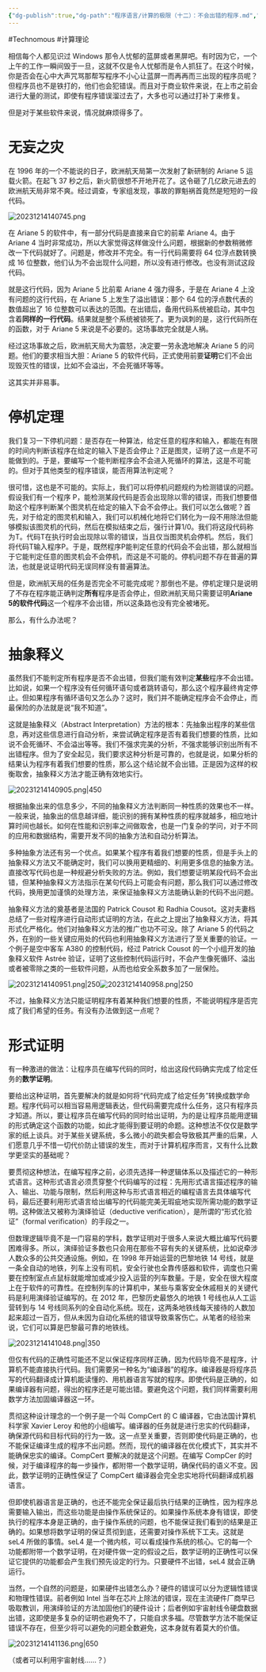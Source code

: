 ```yaml
---
{"dg-publish":true,"dg-path":"程序语言/计算的极限（十二）：不会出错的程序.md","permalink":"/程序语言/计算的极限（十二）：不会出错的程序/","created":"2023-10-09T16:16:50.000+08:00","updated":"2023-12-14T14:12:09.484+08:00"}
---
```


#Technomous #计算理论

相信每个人都见识过 Windows 那令人忧郁的蓝屏或者黑屏吧。有时因为它，一个上午的工作一瞬间毁于一旦，这就不仅是令人忧郁而是令人抓狂了。在这个时候，你是否会在心中大声咒骂那帮写程序不小心让蓝屏一而再再而三出现的程序员呢？但程序员也不是铁打的，他们也会犯错误。而且对于商业软件来说，在上市之前会进行大量的测试，即使有程序错误溜过去了，大多也可以通过打补丁来修复。

但是对于某些软件来说，情况就麻烦得多了。

# 无妄之灾

在 1996 年的一个不能说的日子，欧洲航天局第一次发射了新研制的 Ariane 5 运载火箭。在起飞 37 秒之后，新火箭很想不开地开花了。这令砸了几亿欧元进去的欧洲航天局非常不爽。经过调查，专家组发现，事故的罪魁祸首竟然是短短的一段代码。

![20231214140745.png](/img/user/0.Asset/resource/20231214140745.png)

在 Ariane 5 的软件中，有一部分代码是直接来自它的前辈 Ariane 4。由于 Ariane 4 当时非常成功，所以大家觉得这样做没什么问题，根据新的参数稍微修改一下代码就好了。问题是，修改并不完全。有一行代码需要将 64 位浮点数转换成 16 位整数，他们认为不会出现什么问题，所以没有进行修改。也没有测试这段代码。

就是这行代码，因为 Ariane 5 比前辈 Ariane 4 强力得多，于是在 Ariane 4 上没有问题的这行代码，在 Ariane 5 上发生了溢出错误：那个 64 位的浮点数代表的数值超出了 16 位整数可以表达的范围。在出错后，备用代码系统被启动，其中包含着**同样的一行代码**。结果就是整个系统被锁死了。更为讽刺的是，这行代码所在的函数，对于 Ariane 5 来说是不必要的。这场事故完全就是人祸。

经过这场事故之后，欧洲航天局大为震怒，决定要一劳永逸地解决 Ariane 5 的问题。他们的要求相当大胆：Ariane 5 的软件代码，正式使用前要**证明**它们不会出现毁灭性的错误，比如不会溢出，不会死循环等等。

这其实并非易事。

# 停机定理

我们复习一下停机问题：是否存在一种算法，给定任意的程序和输入，都能在有限的时间内判断该程序在给定的输入下是否会停止？正是图灵，证明了这一点是不可能做到的。于是，要编写一个能判断程序会不会进入死循环的算法，这是不可能的。但对于其他类型的程序错误，能否用算法判定呢？

很可惜，这也是不可能的。实际上，我们可以将停机问题规约为检测错误的问题。假设我们有一个程序 P，能检测某段代码是否会出现除以零的错误，而我们想要借助这个程序判断某个图灵机在给定的输入下会不会停止。我们可以怎么做呢？首先，对于给定的图灵机和输入，我们可以机械化地将它们转化为一段不用除法但能够模拟该图灵机的代码，然后在模拟结束之后，强行计算1/0。我们将这段代码称为T。代码T在执行时会出现除以零的错误，当且仅当图灵机会停机。然后，我们将代码T输入程序P。于是，既然程序P能判定任意的代码会不会出错，那么就相当于它能判定任意的图灵机会不会停机，而这是不可能的。停机问题不存在普遍的算法，也就是说证明代码无误同样没有普遍算法。

但是，欧洲航天局的任务是否完全不可能完成呢？那倒也不是。停机定理只是说明了不存在程序能正确判定**所有**程序是否会停止，但欧洲航天局只需要证明**Ariane 5的软件代码**这一个程序不会出错，所以这条路也没有完全被堵死。

那么，有什么办法呢？

# 抽象释义

虽然我们不能判定所有程序是否不会出错，但我们能有效判定**某些**程序不会出错。比如说，如果一个程序没有任何循环语句或者跳转语句，那么这个程序最终肯定停止。但如果程序有循环语句又怎么办？这时，我们并不能确定程序会不会停止，而最保险的办法就是说“我不知道”。

这就是抽象释义（Abstract Interpretation）方法的根本：先抽象出程序的某些信息，再对这些信息进行自动分析，来尝试确定程序是否有着我们想要的性质，比如说不会死循环、不会溢出等等。我们不强求完美的分析，不强求能够识别出所有不出错程序。但为了安全起见，我们要求这种分析是可靠的，也就是说，如果分析的结果认为程序有着我们想要的性质，那么这个结论就不会出错。正是因为这样的权衡取舍，抽象释义方法才能正确有效地实行。

![20231214140905.png|450](/img/user/0.Asset/resource/20231214140905.png)

根据抽象出来的信息多少，不同的抽象释义方法判断同一种性质的效果也不一样。一般来说，抽象出的信息越详细，能识别的拥有某种性质的程序就越多，相应地计算时间也越长。如何在性能和识别率之间做取舍，也是一门复杂的学问，对于不同的应用和数据结构，需要开发不同的抽象方法和自动分析算法。

多种抽象方法还有另一个优点。如果某个程序有着我们想要的性质，但是手头上的抽象释义方法又不能确定时，我们可以换用更精细的、利用更多信息的抽象方法。直接改写代码也是一种规避分析失败的方法。例如，我们想要证明某段代码不会出错，但某种抽象释义方法指示在某句代码上可能会有问题，那么我们可以通过修改代码，换用更加谨慎的处理方法，来保证抽象释义方法能确认新的代码不出问题。

抽象释义方法的奠基者是法国的 Patrick Cousot 和 Radhia Cousot。这对夫妻档总结了一些对程序进行自动形式证明的方法，在此之上提出了抽象释义方法，将其形式化严格化。他们对抽象释义方法的推广也功不可没。除了 Ariane 5 的代码之外，在别的一些关键应用处的代码也利用抽象释义方法进行了至关重要的验证。一个例子是空中客车 A380 的控制代码，经过 Patrick Cousot 的一个小组开发的抽象释义软件 Astrée 验证，证明了这些控制代码运行时，不会产生像死循环、溢出或者被零除之类的一些软件问题，从而也给安全系数多加了一层保险。

![20231214140951.png|250](/img/user/0.Asset/resource/20231214140951.png)![20231214140958.png|250](/img/user/0.Asset/resource/20231214140958.png)

不过，抽象释义方法只能证明程序有着某种我们想要的性质，不能说明程序是否完成了我们希望的任务。有没有办法做到这一点呢？

# 形式证明

有一种激进的做法：让程序员在编写代码的同时，给出这段代码确实完成了给定任务的**数学证明**。

要给出这种证明，首先要解决的就是如何将“代码完成了给定任务”转换成数学命题。程序代码可以相当容易用逻辑表达，但代码需要完成什么任务，这只有程序员才知道。所以，要让程序员在编写代码的同时给出证明，为的是让程序员能用逻辑的形式确定这个函数的功能，如此才能得到要证明的命题。这种想法不仅仅是数学家的纸上谈兵。对于某些关键系统，多么微小的疏失都会导致极其严重的后果，人们愿意几乎不惜一切代价防止错误的发生，而对于计算机程序而言，又有什么比数学更坚实的基础呢？

要贯彻这种想法，在编写程序之前，必须先选择一种逻辑体系以及描述它的一种形式语言。这种形式语言必须贯穿整个代码编写的过程：先用形式语言描述程序的输入、输出、功能与限制，然后利用这种与形式语言相近的编程语言去具体编写代码，最后还要利用形式语言给出编写的代码能完美无瑕疵地实现所需功能的数学证明。这种做法又被称为演绎验证（deductive verification），是所谓的“形式化验证”（formal verification）的手段之一。

但数理逻辑毕竟不是一门容易的学科，数学证明对于很多人来说大概比编写代码要困难得多。所以，演绎验证多数也只会用在那些不容有失的关键系统，比如说牵涉人数众多的公共交通设施。例如，在 1998 年开始运营的巴黎地铁 14 号线，就是一条全自动的地铁，列车上没有司机，安全行驶也全靠传感器和软件，调度也只需要在控制室点点鼠标就能增加或减少投入运营的列车数量。于是，安全在很大程度上在于软件的可靠性。在控制列车的计算机中，某些与乘客安全休戚相关的关键代码是利用演绎验证编写的。在 2012 年，巴黎历史最悠久的地铁 1 号线也从人工运营转到与 14 号线同系列的全自动化系统。现在，这两条地铁线每天接待的人数加起来超过一百万，但从未因为自动化系统的错误导致乘客伤亡。从笔者的经验来说，它们可以算是巴黎最可靠的地铁线。

![20231214141048.png|350](/img/user/0.Asset/resource/20231214141048.png)

但仅有代码的正确性可能还不足以保证程序同样正确，因为代码毕竟不是程序，计算机不能直接执行代码。我们需要另一种名为“编译器”的程序。编译器是将程序员写的代码翻译成计算机能读懂的、用机器语言写就的程序。即使代码是正确的，如果编译器有问题，得出的程序还是可能出错。要避免这个问题，我们同样需要利用数学方法加固编译器这一环。

贯彻这种设计理念的一个例子是一个叫 CompCert 的 C 编译器，它由法国计算机科学家 Xavier Leroy 和他的小组编写。编译器的任务就是进行忠实的代码翻译，确保源代码和目标代码的行为一致。这一点至关重要，否则即使代码是正确的，也不能保证编译生成的程序不出问题。然而，现代的编译器在优化模式下，其实并不能确保忠实的编译。CompCert 要解决的就是这个问题。在编写 CompCer 的时候，对于编译程序的每一步操作，都附带一个数学证明，确保代码的语义不变。因此，数学证明的正确性保证了 CompCert 编译器会完全忠实地将代码翻译成机器语言。

但即使机器语言是正确的，也还不能完全保证最后执行结果的正确性，因为程序总需要输入输出，而这些功能是由操作系统保证的。如果操作系统本身有错误，即使执行的程序本身是正确的，由于操作系统的问题，也不能保证我们看到的结果是正确的。如果想将数学证明的保证贯彻到底，还需要对操作系统下工夫。这就是 seL4 所做的事情。seL4 是一个微内核，可以看成操作系统的核心。它的每一个功能都附带一个数学证明，在对硬件做一定的假设之后，数学证明的正确性可以保证它提供的功能都会产生我们预先设定的行为。只要硬件不出错，seL4 就会正确运行。

当然，一个自然的问题是，如果硬件出错怎么办？硬件的错误可以分为逻辑性错误和物理性错误。前者例如 Intel 当年在芯片上除法的错误，现在主流硬件厂商早已吸取教训，用演绎验证的方法加固他们的硬件设计；后者例如宇宙射线令硬盘数据出错，这即使是多复杂的证明也避免不了，只能自求多福。尽管数学方法不能保证错误不存在，但至少将可以避免的问题全数避免，这本身就有着莫大的价值。

![20231214141136.png|650](/img/user/0.Asset/resource/20231214141136.png)

（或者可以利用宇宙射线……？）